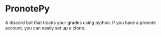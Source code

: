 # PronotePy
A discord bot that tracks your grades using python. If you have a pronote account, you can easily set up a clone.
